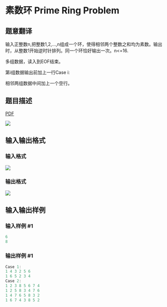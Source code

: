 # 素数环 Prime Ring Problem

## 题意翻译

输入正整数n,把整数1,2,...,n组成一个环，使得相邻两个整数之和均为素数。输出时，从整数1开始逆时针排列。同一个环恰好输出一次。n<=16.

多组数据，读入到EOF结束。

第i组数据输出前加上一行Case i:

相邻两组数据中间加上一个空行。

## 题目描述

[problemUrl]: https://uva.onlinejudge.org/index.php?option=com_onlinejudge&Itemid=8&category=7&page=show_problem&problem=465

[PDF](https://uva.onlinejudge.org/external/5/p524.pdf)

![](https://cdn.luogu.com.cn/upload/vjudge_pic/UVA524/5273edd790a23e1ad73d017fd355830ccb468915.png)

## 输入输出格式

### 输入格式

![](https://cdn.luogu.com.cn/upload/vjudge_pic/UVA524/564d6b149cca77cbaf1583cf2a35822a0f78251c.png)

### 输出格式

![](https://cdn.luogu.com.cn/upload/vjudge_pic/UVA524/3944acd7f0b0909cb25a01cbb113e5507c6e3a72.png)

## 输入输出样例

### 输入样例 #1

```cpp
6
8
```


### 输出样例 #1

```cpp
Case 1:
1 4 3 2 5 6
1 6 5 2 3 4
Case 2:
1 2 3 8 5 6 7 4
1 2 5 8 3 4 7 6
1 4 7 6 5 8 3 2
1 6 7 4 3 8 5 2
```


